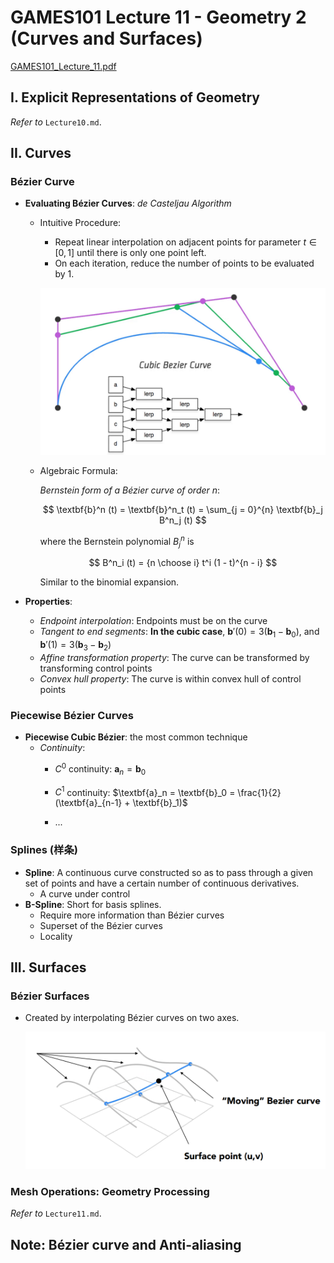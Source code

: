 # GAMES101 Lecture 11 - Geometry 2 (Curves and Surfaces)

[GAMES101_Lecture_11.pdf](https://sites.cs.ucsb.edu/~lingqi/teaching/resources/GAMES101_Lecture_11.pdf)

## I. Explicit Representations of Geometry

*Refer to* `Lecture10.md`.



## II. Curves

### Bézier Curve

- **Evaluating Bézier Curves**: *de Casteljau Algorithm*

  - Intuitive Procedure:

    - Repeat linear interpolation on adjacent points for parameter $t \in [0, 1]$ until there is only one point left.
    - On each iteration, reduce the number of points to be evaluated by 1.

    ![img-1](../images/Lecture11-img-1.png)

  - Algebraic Formula:

    *Bernstein form of a Bézier curve of order* $n$:

    $$
    \textbf{b}^n (t) = \textbf{b}^n_t (t) = \sum_{j = 0}^{n} \textbf{b}_j B^n_j (t)
    $$

    where the Bernstein polynomial $B^n_j$ is

    $$
    B^n_i (t) = {n \choose i} t^i (1 - t)^{n - i}
    $$
    
    Similar to the binomial expansion.

- **Properties**: 

  - *Endpoint interpolation*: Endpoints must be on the curve
  - *Tangent to end segments*: **In the cubic case**, $\textbf{b}'(0) = 3(\textbf{b}_1 - \textbf{b}_0)$, and $\textbf{b}'(1) = 3(\textbf{b}_3 - \textbf{b}_2)$
  - *Affine transformation property*: The curve can be transformed by transforming control points
  - *Convex hull property*: The curve is within convex hull of control points



### Piecewise Bézier Curves

- **Piecewise Cubic Bézier**: the most common technique
  - *Continuity*:
    - $C^0$ continuity: $\textbf{a}_n = \textbf{b}_0$ 

    - $C^1$ continuity: $\textbf{a}_n = \textbf{b}_0 = \frac{1}{2} (\textbf{a}_{n-1} + \textbf{b}_1)$

    - ...



### Splines (样条)

- **Spline**: A continuous curve constructed so as to pass through a given set of points and have a certain number of continuous derivatives.
  - A curve under control
- **B-Spline**: Short for basis splines.
  - Require more information than Bézier curves
  - Superset of the Bézier curves
  - Locality



## III. Surfaces

### Bézier Surfaces

- Created by interpolating Bézier curves on two axes.

  ![img-2](../images/Lecture11-img-2.png)



### Mesh Operations: Geometry Processing

*Refer to* `Lecture11.md`.



## Note: Bézier curve and Anti-aliasing

